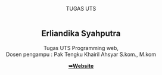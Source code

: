 <div align="center">
  
TUGAS UTS
<br><br>

  <h2 align="center">Erliandika Syahputra</h2>

  Tugas UTS Programming web, <br>
  Dosen pengampu : Pak Tengku Khairil Ahsyar S.kom., M.kom

  <a href="https://github.com/erliandikasyahputra.github.io"><strong>➥Website</strong></a>

</div>

<br />
